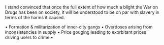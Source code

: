 I stand convinced that once the full extent of how much a blight the War on Drugs has been on society, it will be understood to be on par with slavery in terms of the harms it caused.

• Formation & militarization of inner-city gangs
• Overdoses arising from inconsistencies in supply
• Price gouging leading to exorbitant prices driving users to crime
• 